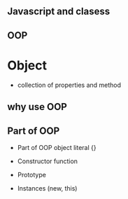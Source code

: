 ## Javascript and clasess

## OOP

# Object
- collection of properties and method

## why use OOP

## Part of OOP

- Part of OOP
object literal {}

- Constructor function
- Prototype
- Instances (new, this)